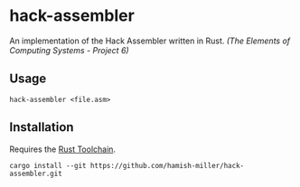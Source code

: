 # hack-assembler

An implementation of the Hack Assembler written in Rust.  *(The Elements of Computing Systems - Project 6)*


## Usage

```
hack-assembler <file.asm>
```

## Installation

Requires the [Rust Toolchain](https://www.rust-lang.org/tools/install).

```
cargo install --git https://github.com/hamish-miller/hack-assembler.git
```
